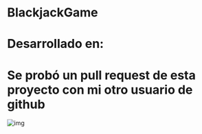 # BlackjackGame
# Desarrollado en:
# Se probó un pull request de esta proyecto con mi otro usuario de github
![img](https://codigoonclick.com/wp-content/uploads/2019/05/practice-javascript-and-learn-functions-400x277.png)
